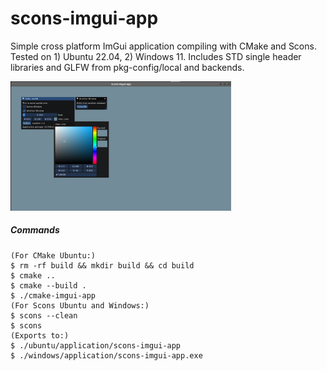 # scons-imgui-app

Simple cross platform ImGui application compiling with CMake and Scons. Tested on 1) Ubuntu 22.04, 2) Windows 11. Includes STD single header libraries and GLFW from pkg-config/local and backends.

<!-- ![capture](ubuntu/capture20240228.png) -->
<img src="ubuntu/capture20240228.png" alt="capture" width="70%" />

##### Commands
```
(For CMake Ubuntu:)
$ rm -rf build && mkdir build && cd build
$ cmake ..
$ cmake --build .
$ ./cmake-imgui-app
(For Scons Ubuntu and Windows:)
$ scons --clean
$ scons
(Exports to:)
$ ./ubuntu/application/scons-imgui-app
$ ./windows/application/scons-imgui-app.exe
```
